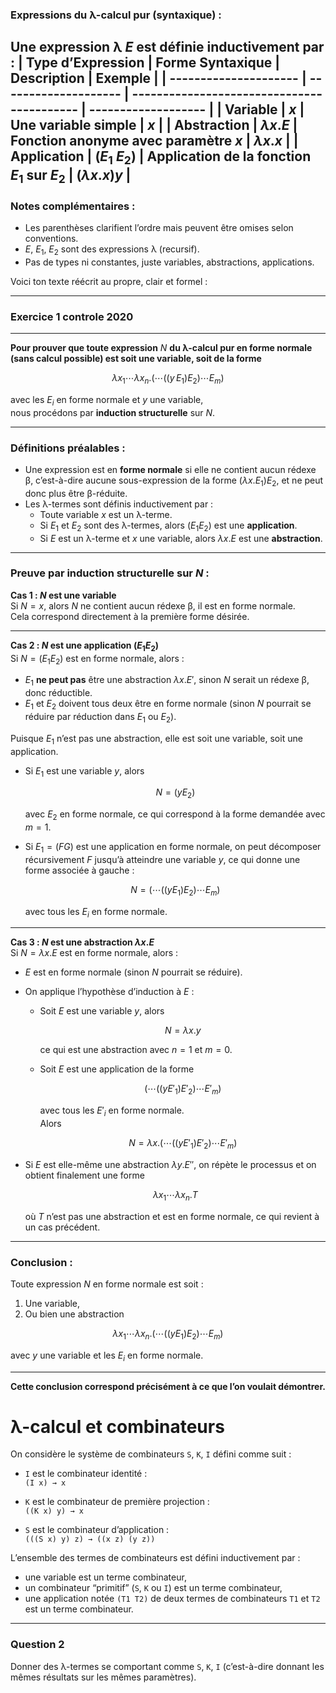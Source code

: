 ### Expressions du λ-calcul pur (syntaxique) :

Une **expression λ** $E$ est définie inductivement par :
| **Type d’Expression** | **Forme Syntaxique** | **Description**                            | **Exemple**         |
| --------------------- | -------------------- | ------------------------------------------ | ------------------- |
| **Variable**          | $x$                  | Une variable simple                        | $x$                 |
| **Abstraction**       | $\lambda x . E$      | Fonction anonyme avec paramètre $x$        | $\lambda x . x$     |
| **Application**       | $(E_1 \; E_2)$       | Application de la fonction $E_1$ sur $E_2$ | $(\lambda x . x) y$ |
---

### Notes complémentaires :

* Les parenthèses clarifient l’ordre mais peuvent être omises selon conventions.
* $E$, $E_1$, $E_2$ sont des expressions λ (recursif).
* Pas de types ni constantes, juste variables, abstractions, applications.

Voici ton texte réécrit au propre, clair et formel :

---
### Exercice 1 controle 2020

---

**Pour prouver que toute expression** $N$ **du λ-calcul pur en forme normale (sans calcul possible) est soit une variable, soit de la forme**

$$
\lambda x_1 \cdots \lambda x_n. ( \cdots ((y\, E_1) E_2) \cdots E_m )
$$

avec les $E_i$ en forme normale et $y$ une variable,  
nous procédons par **induction structurelle** sur $N$.

---

### Définitions préalables :

- Une expression est en **forme normale** si elle ne contient aucun rédexe β, c’est-à-dire aucune sous-expression de la forme $(\lambda x. E_1) E_2$, et ne peut donc plus être β-réduite.  
- Les λ-termes sont définis inductivement par :  
  - Toute variable $x$ est un λ-terme.  
  - Si $E_1$ et $E_2$ sont des λ-termes, alors $(E_1 E_2)$ est une **application**.  
  - Si $E$ est un λ-terme et $x$ une variable, alors $\lambda x. E$ est une **abstraction**.

---

### Preuve par induction structurelle sur $N$ :

**Cas 1 : $N$ est une variable**  
Si $N = x$, alors $N$ ne contient aucun rédexe β, il est en forme normale.  
Cela correspond directement à la première forme désirée.

---

**Cas 2 : $N$ est une application $(E_1 E_2)$**  
Si $N = (E_1 E_2)$ est en forme normale, alors :  
- $E_1$ **ne peut pas** être une abstraction $\lambda x. E'$, sinon $N$ serait un rédexe β, donc réductible.  
- $E_1$ et $E_2$ doivent tous deux être en forme normale (sinon $N$ pourrait se réduire par réduction dans $E_1$ ou $E_2$).

Puisque $E_1$ n’est pas une abstraction, elle est soit une variable, soit une application.

- Si $E_1$ est une variable $y$, alors

  $$
  N = (y E_2)
  $$

  avec $E_2$ en forme normale, ce qui correspond à la forme demandée avec $m=1$.

- Si $E_1 = (F G)$ est une application en forme normale, on peut décomposer récursivement $F$ jusqu’à atteindre une variable $y$, ce qui donne une forme associée à gauche :

  $$
  N = (\cdots ((y E_1) E_2) \cdots E_m)
  $$

  avec tous les $E_i$ en forme normale.

---

**Cas 3 : $N$ est une abstraction $\lambda x. E$**  
Si $N = \lambda x. E$ est en forme normale, alors :  
- $E$ est en forme normale (sinon $N$ pourrait se réduire).  
- On applique l’hypothèse d’induction à $E$ :

  - Soit $E$ est une variable $y$, alors

    $$
    N = \lambda x. y
    $$

    ce qui est une abstraction avec $n=1$ et $m=0$.

  - Soit $E$ est une application de la forme

    $$
    (\cdots ((y E'_1) E'_2) \cdots E'_m)
    $$

    avec tous les $E'_i$ en forme normale.  
    Alors

    $$
    N = \lambda x. (\cdots ((y E'_1) E'_2) \cdots E'_m)
    $$

- Si $E$ est elle-même une abstraction $\lambda y. E''$, on répète le processus et on obtient finalement une forme

  $$
  \lambda x_1 \cdots \lambda x_n. T
  $$

  où $T$ n’est pas une abstraction et est en forme normale, ce qui revient à un cas précédent.

---

### Conclusion :

Toute expression $N$ en forme normale est soit :

1. Une variable,  
2. Ou bien une abstraction

$$
\lambda x_1 \cdots \lambda x_n. (\cdots ((y E_1) E_2) \cdots E_m)
$$

avec $y$ une variable et les $E_i$ en forme normale.

---

**Cette conclusion correspond précisément à ce que l’on voulait démontrer.**




# λ-calcul et combinateurs

On considère le système de combinateurs `S`, `K`, `I` défini comme suit :

- `I` est le combinateur identité :  
  `(I x) → x`

- `K` est le combinateur de première projection :  
  `((K x) y) → x`

- `S` est le combinateur d’application :  
  `(((S x) y) z) → ((x z) (y z))`

L’ensemble des termes de combinateurs est défini inductivement par :  
- une variable est un terme combinateur,  
- un combinateur “primitif” (`S`, `K` ou `I`) est un terme combinateur,  
- une application notée `(T1 T2)` de deux termes de combinateurs `T1` et `T2` est un terme combinateur.

---

### Question 2

Donner des λ-termes se comportant comme `S`, `K`, `I` (c’est-à-dire donnant les mêmes résultats sur les mêmes paramètres).


